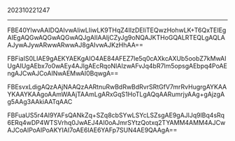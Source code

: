 202310221247
***
FBE40YlwvAAIDQAIvwAIiwLIiwLK9THqZ4IIzDEIiTEQwzHohwLK+T6QxTEIEgAIEgAQGwAQGwAQGwAQJgAIIAAIjCZyJg9oNQAJKTHoGQALRTEQLgAQLAAJywAJywARwwARwwAJ8gAIvwAJKzHhAA==

FBFiaIS0LIAE9gAEKYAEKgAIO4AE84AFEZ7le5q0cAXkcAXUb5oobZ7kMwAIUgAIUgAEbx7o0wAEy4AJlgAEcRqoNIAIzwAFvJq4bR7lm5opsgAEbpq4PoAEngAJCwAJCoAINwAEMwAI0BqwgA==

FBEsvxLdigAQzAAjNAAQzAARtnuRwBdRwBdRvrSRtGfV7mrRvHugrgAYKAAYKAAYKAAgoAAmWAAjTAAmLgARxGqS1HoTLgAQqAARumrjyAAg+gAjzgAg5AAg3AAkiAATqAAC

FBFuaUS5r4AI9YAFsQANkZq+SZq8cbSYwLSYcLSZsgAE9gAJlJq9lBq4sRq6ERq4wDP4WTSVrhq0JwAEJ4AI0oAJmrSYtzQotxq2TYAMM4AMM4AJCwAJCoAIPoAIPoAKYIAI7oAE6IAE6YAFp7SUN4AE9QAAgA==